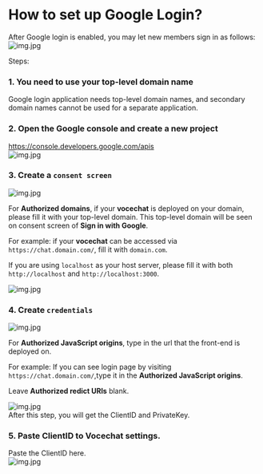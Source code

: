 # How to set up Google Login?
After Google login is enabled, you may let new members sign in as follows:
![img.jpg](image/login-google-1.jpg)

Steps:

### 1. You need to use your top-level domain name
Google login application needs top-level domain names, and secondary domain names cannot be used for a separate application.

### 2. Open the Google console and create a new project
https://console.developers.google.com/apis  
![img.jpg](image/login-google-0.jpg)

### 3. Create a `consent screen`
![img.jpg](image/login-google-2.jpg)  

For **Authorized domains**, if your **vocechat** is deployed on your domain, please fill it with your top-level domain. This top-level domain will be seen on consent screen of **Sign in with Google**.

For example: if your **vocechat** can be accessed via ```https://chat.domain.com/```, fill it with ```domain.com```. 

If you are using ```localhost``` as your host server, please fill it with both ```http://localhost``` and ```http://localhost:3000```.

![img.jpg](image/login-google-3.jpg)

### 4. Create `credentials`
![img.jpg](image/login-google-4.jpg)  

For **Authorized JavaScript origins**, type in the url that the front-end is deployed on.

For example: If you can see login page by visiting ```https://chat.domain.com/```,type it in the **Authorized JavaScript origins**. 

Leave **Authorized redict URIs** blank.


![img.jpg](image/login-google-5.jpg)  
After this step, you will get the ClientID and PrivateKey.

### 5. Paste ClientID to Vocechat settings.
Paste the ClientID here.  
![img.jpg](image/login-google-6.jpg)
